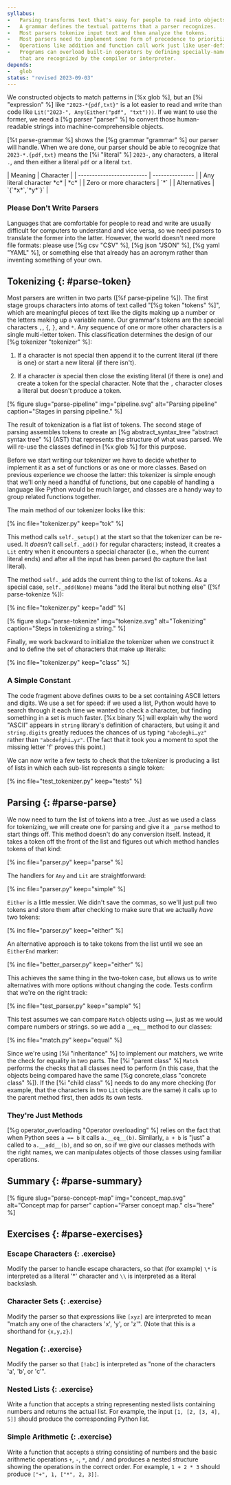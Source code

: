 ```yaml
---
syllabus:
-   Parsing transforms text that's easy for people to read into objects that are easy for computers to work with.
-   A grammar defines the textual patterns that a parser recognizes.
-   Most parsers tokenize input text and then analyze the tokens.
-   Most parsers need to implement some form of precedence to prioritize different patterns.
-   Operations like addition and function call work just like user-defined functions.
-   Programs can overload built-in operators by defining specially-named methods
    that are recognized by the compiler or interpreter.
depends:
-   glob
status: "revised 2023-09-03"
---
```


We constructed objects to match patterns in [%x glob %],
but an [%i "expression" %] like `"2023-*{pdf,txt}"`
is a lot easier to read and write
than code like `Lit("2023-", Any(Either("pdf", "txt")))`.
If we want to use the former,
we need a [%g parser "parser" %]
to convert those human-readable strings into machine-comprehensible objects.

[%t parse-grammar %] shows the [%g grammar "grammar" %] our parser will handle.
When we are done,
our parser should be able to recognize that `2023-*.{pdf,txt}` means
the [%i "literal" %] `2023-`,
any characters,
a literal `.`,
and then either a literal `pdf` or a literal `txt`.

<div class="table" id="parse-grammar" caption="Glob grammar." markdown="1">
| Meaning                   | Character       |
| ------------------------- | --------------- |
| Any literal character *c* | *c*             |
| Zero or more characters   | `*`             |
| Alternatives              | `{`*x*`,`*y*`}` |
</div>

<div class="callout" markdown="1">

### Please Don't Write Parsers

Languages that are comfortable for people to read and write
are usually difficult for computers to understand
and vice versa,
so we need parsers to translate the former into the latter.
However,
the world doesn't need more file formats:
please use [%g csv "CSV" %], [%g json "JSON" %], [%g yaml "YAML" %],
or something else that already has an acronym
rather than inventing something of your own.

</div>

## Tokenizing {: #parse-token}

Most parsers are written in two parts ([%f parse-pipeline %]).
The first stage groups characters into atoms of text called "[%g token "tokens" %]",
which are meaningful pieces of text
like the digits making up a number or the letters making up a variable name.
Our grammar's tokens are the special characters `,`, `{`, `}`, and `*`.
Any sequence of one or more other characters is a single multi-letter token.
This classification determines the design of our [%g tokenizer "tokenizer" %]:

1.  If a character is not special then
    append it to the current literal (if there is one)
    or start a new literal (if there isn't).

1.  If a character *is* special then
    close the existing literal (if there is one)
    and create a token for the special character.
    Note that the `,` character closes a literal but doesn't produce a token.

[% figure
   slug="parse-pipeline"
   img="pipeline.svg"
   alt="Parsing pipeline"
   caption="Stages in parsing pipeline."
%]

The result of tokenization is a flat list of tokens.
The second stage of parsing assembles tokens to create
an [%g abstract_syntax_tree "abstract syntax tree" %] (AST)
that represents the structure of what was parsed.
We will re-use the classes defined in [%x glob %] for this purpose.

Before we start writing our tokenizer
we have to decide whether to implement it as a set of functions
or as one or more classes.
Based on previous experience we choose the latter:
this tokenizer is simple enough that we'll only need a handful of functions,
but one capable of handling a language like Python would be much larger,
and classes are a handy way to group related functions together.

The main method of our tokenizer looks like this:

[% inc file="tokenizer.py" keep="tok" %]

This method calls `self._setup()` at the start
so that the tokenizer can be re-used.
It *doesn't* call `self._add()` for regular characters;
instead,
it creates a `Lit` entry when it encounters a special character
(i.e., when the current literal ends)
and after all the input has been parsed
(to capture the last literal).

The method `self._add` adds the current thing to the list of tokens.
As a special case,
`self._add(None)` means "add the literal but nothing else"
([%f parse-tokenize %]):

[% inc file="tokenizer.py" keep="add" %]

[% figure
   slug="parse-tokenize"
   img="tokenize.svg"
   alt="Tokenizing"
   caption="Steps in tokenizing a string."
%]

Finally,
we work backward to initialize the tokenizer when we construct it
and to define the set of characters that make up literals:

[% inc file="tokenizer.py" keep="class" %]

<div class="callout" markdown="1">

### A Simple Constant

The code fragment above defines `CHARS` to be
a set containing ASCII letters and digits.
We use a set for speed:
if we used a list,
Python would have to search through it each time we wanted to check a character,
but finding something in a set is much faster.
[%x binary %] will explain why the word "ASCII" appears in
`string` library's definition of characters,
but using it and `string.digits` greatly reduces the chances of us
typing `"abcdeghi…yz"` rather than `"abcdefghi…yz"`.
(The fact that it took you a moment to spot the missing letter 'f'
proves this point.)

</div>

We can now write a few tests to check that
the tokenizer is producing a list of lists
in which each sub-list represents a single token:

<div class="pagebreak"></div>

[% inc file="test_tokenizer.py" keep="tests" %]

## Parsing {: #parse-parse}

We now need to turn the list of tokens into a tree.
Just as we used a class for tokenizing,
we will create one for parsing
and give it a `_parse` method to start things off.
This method doesn't do any conversion itself.
Instead,
it takes a token off the front of the list
and figures out which method handles tokens of that kind:

[% inc file="parser.py" keep="parse" %]

The handlers for `Any` and `Lit` are straightforward:

[% inc file="parser.py" keep="simple" %]

`Either` is a little messier.
We didn't save the commas,
so we'll just pull two tokens and store them
after checking to make sure that we actually *have* two tokens:

[% inc file="parser.py" keep="either" %]

An alternative approach is to take tokens from the list
until we see an `EitherEnd` marker:

[% inc file="better_parser.py" keep="either" %]

This achieves the same thing in the two-token case,
but allows us to write alternatives with more options
without changing the code.
Tests confirm that we're on the right track:

[% inc file="test_parser.py" keep="sample" %]

This test assumes we can compare `Match` objects using `==`,
just as we would compare numbers or strings.
so we add a `__eq__` method to our classes:

[% inc file="match.py" keep="equal" %]

Since we're using [%i "inheritance" %] to implement our matchers,
we write the check for equality in two parts.
The [%i "parent class" %] `Match` performs the checks that all classes need to perform
(in this case,
that the objects being compared have the same
[%g concrete_class "concrete class" %]).
If the [%i "child class" %] needs to do any more checking
(for example, that the characters in two `Lit` objects are the same)
it calls up to the parent method first,
then adds its own tests.

<div class="callout" markdown="1">

### They're Just Methods

[%g operator_overloading "Operator overloading" %]
relies on the fact that when Python sees `a == b` it calls `a.__eq__(b)`.
Similarly,
`a + b` is "just" a called to `a.__add__(b)`, and so on,
so if we give our classes methods with the right names,
we can manipulates objects of those classes using familiar operations.

</div>

## Summary {: #parse-summary}

[% figure
   slug="parse-concept-map"
   img="concept_map.svg"
   alt="Concept map for parser"
   caption="Parser concept map."
   cls="here"
%]

## Exercises {: #parse-exercises}

### Escape Characters {: .exercise}

Modify the parser to handle escape characters,
so that (for example) `\*` is interpreted as a literal '*' character
and `\\` is interpreted as a literal backslash.

### Character Sets {: .exercise}

Modify the parser so that expressions like `[xyz]` are interpreted to mean
"match any one of the characters 'x', 'y', or 'z'".
(Note that this is a shorthand for `{x,y,z}`.)

### Negation {: .exercise}

Modify the parser so that `[!abc]` is interpreted as
"none of the characters 'a', 'b', or 'c'".

### Nested Lists {: .exercise}

Write a function that accepts a string representing nested lists containing numbers
and returns the actual list.
For example, the input `[1, [2, [3, 4], 5]]`
should produce the corresponding Python list.

### Simple Arithmetic {: .exercise}

Write a function that accepts a string consisting of numbers
and the basic arithmetic operations `+`, `-`, `*`, and `/`
and produces a nested structure showing the operations
in the correct order.
For example,
`1 + 2 * 3` should produce
`["+", 1, ["*", 2, 3]]`.
